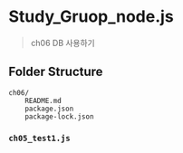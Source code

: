 # Study_Gruop_node.js

> ch06 DB 사용하기

## Folder Structure

```
ch06/
	README.md
	package.json
	package-lock.json
```

### `ch05_test1.js`